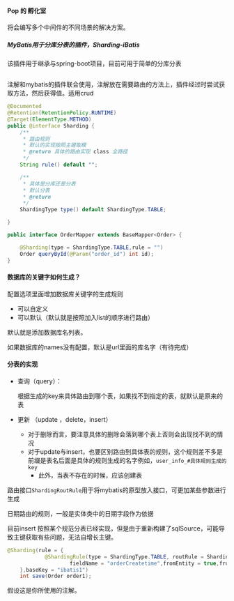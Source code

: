 #### Pop 的 孵化室

将会编写多个中间件的不同场景的解决方案。





##### MyBatis用于分库分表的插件，Sharding-iBatis

该插件用于继承与spring-boot项目，目前可用于简单的分库分表

```java

```

注解和mybatis的插件联合使用，注解放在需要路由的方法上，插件经过时尝试获取方法，然后获得值。适用crud

```java
@Documented
@Retention(RetentionPolicy.RUNTIME)
@Target(ElementType.METHOD)
public @interface Sharding {
    /**
     * 路由规则
     * 默认的实现按照主键取模
     * @return 具体的路由实现 class 全路径
     */
    String rule() default "";

    /**
     * 具体是分库还是分表
     * 默认分表
     * @return
     */
    ShardingType type() default ShardingType.TABLE;

}
```

```java
public interface OrderMapper extends BaseMapper<Order> {

    @Sharding(type = ShardingType.TABLE,rule = "")
    Order queryById(@Param("order_id") int id);
}
```

#### 数据库的关键字如何生成？

配置选项里面增加数据库关键字的生成规则

* 可以自定义
* 可以默认（默认就是按照加入list的顺序进行路由）

默认就是添加数据库名列表。

如果数据库的names没有配置，默认是url里面的库名字（有待完成）

#### 分表的实现

* 查询（query）：

  根据生成的key来具体路由到哪个表，如果找不到指定的表，就默认是原来的表

* 更新 （update ，delete，insert）

  * 对于删除而言，要注意具体的删除会落到哪个表上否则会出现找不到的情况
  * 对于update与insert，也要区别路由到具体表的规则，这个规则差不多是前缀是表名后面是具体的规则生成的名字例如，`user_info_#具体规则生成的key`
    * 此外，当表不存在的时候，应该创建表

路由接口`ShardingRoutRule`用于将mybatis的原型放入接口，可更加某些参数进行生成

日期路由的规则，一般是实体类中的日期字段作为依据



目前insert 按照某个规范分表已经实现，但是由于重新构建了sqlSource，可能导致主键获取有些问题，无法自增长主键。



```java
@Sharding(rule = {
            @ShardingRule(type = ShardingType.TABLE, routRule = ShardingDateRoutRule.class,
                    fieldName = "orderCreatetime",fromEntity = true,fromTemplate = false)
    },baseKey = "ibatis1")
    int save(Order order1);
```

假设这是你所使用的注解。